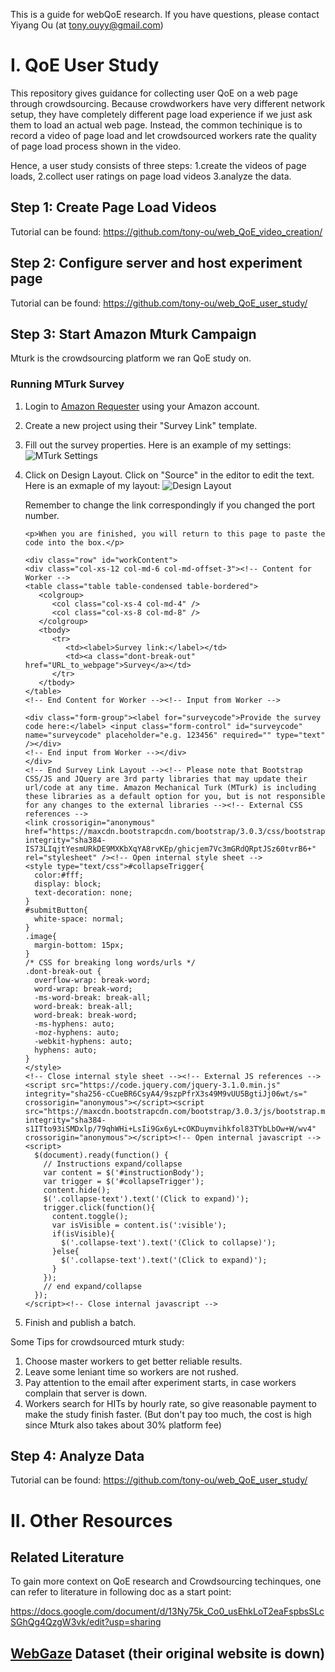 
This is a guide for webQoE research. If you have questions, please contact Yiyang Ou (at tony.ouyy@gmail.com)

# I. QoE User Study

This repository gives guidance for collecting user QoE on a web page through crowdsourcing. Because crowdworkers have very different network setup, they have completely different page load experience if we just ask them to load an actual web page. Instead, the common techinique is to record a video of page load and let crowdsourced workers rate the quality of page load process shown in the video. 

Hence, a user study consists of three steps: 1.create the videos of page loads, 2.collect user ratings on page load videos 3.analyze the data. 


## Step 1: Create Page Load Videos
Tutorial can be found: https://github.com/tony-ou/web_QoE_video_creation/

## Step 2: Configure server and host experiment page
Tutorial can be found:  https://github.com/tony-ou/web_QoE_user_study/

## Step 3: Start Amazon Mturk Campaign

Mturk is the crowdsourcing platform we ran QoE study on.

### Running MTurk Survey

1. Login to [Amazon Requester](https://requester.mturk.com/begin_signin) using your Amazon account.

2. Create a new project using their "Survey Link" template.

3. Fill out the survey properties. Here is an example of my settings:
   ![MTurk Settings](https://github.com/sheric98/QoEProject/blob/master/static/MTurk_Settings.png)

4. Click on Design Layout. Click on "Source" in the editor to edit the text.
   Here is an exmaple of my layout:
   ![Design Layout](https://github.com/sheric98/QoEProject/blob/master/static/Design_Layout.png)

   Remember to change the link correspondingly if you changed the port number.
   ```shell
   <p>When you are finished, you will return to this page to paste the code into the box.</p>

   <div class="row" id="workContent">
   <div class="col-xs-12 col-md-6 col-md-offset-3"><!-- Content for Worker -->
   <table class="table table-condensed table-bordered">
      <colgroup>
         <col class="col-xs-4 col-md-4" />
         <col class="col-xs-8 col-md-8" />
      </colgroup>
      <tbody>
         <tr>
            <td><label>Survey link:</label></td>
            <td><a class="dont-break-out" href="URL_to_webpage">Survey</a></td>
         </tr>
      </tbody>
   </table>
   <!-- End Content for Worker --><!-- Input from Worker -->

   <div class="form-group"><label for="surveycode">Provide the survey code here:</label> <input class="form-control" id="surveycode" name="surveycode" placeholder="e.g. 123456" required="" type="text" /></div>
   <!-- End input from Worker --></div>
   </div>
   <!-- End Survey Link Layout --><!-- Please note that Bootstrap CSS/JS and JQuery are 3rd party libraries that may update their url/code at any time. Amazon Mechanical Turk (MTurk) is including these libraries as a default option for you, but is not responsible for any changes to the external libraries --><!-- External CSS references -->
   <link crossorigin="anonymous" href="https://maxcdn.bootstrapcdn.com/bootstrap/3.0.3/css/bootstrap.min.css" integrity="sha384-IS73LIqjtYesmURkDE9MXKbXqYA8rvKEp/ghicjem7Vc3mGRdQRptJSz60tvrB6+" rel="stylesheet" /><!-- Open internal style sheet -->
   <style type="text/css">#collapseTrigger{
     color:#fff;
     display: block;
     text-decoration: none;
   }
   #submitButton{
     white-space: normal;
   }
   .image{
     margin-bottom: 15px; 
   }
   /* CSS for breaking long words/urls */
   .dont-break-out {
     overflow-wrap: break-word;
     word-wrap: break-word;
     -ms-word-break: break-all;
     word-break: break-all;
     word-break: break-word;
     -ms-hyphens: auto;
     -moz-hyphens: auto;
     -webkit-hyphens: auto;
     hyphens: auto;
   }
   </style>
   <!-- Close internal style sheet --><!-- External JS references --><script src="https://code.jquery.com/jquery-3.1.0.min.js"   integrity="sha256-cCueBR6CsyA4/9szpPfrX3s49M9vUU5BgtiJj06wt/s="   crossorigin="anonymous"></script><script src="https://maxcdn.bootstrapcdn.com/bootstrap/3.0.3/js/bootstrap.min.js" integrity="sha384-s1ITto93iSMDxlp/79qhWHi+LsIi9Gx6yL+cOKDuymvihkfol83TYbLbOw+W/wv4" crossorigin="anonymous"></script><!-- Open internal javascript --><script>
     $(document).ready(function() {
       // Instructions expand/collapse
       var content = $('#instructionBody');
       var trigger = $('#collapseTrigger');
       content.hide();
       $('.collapse-text').text('(Click to expand)');
       trigger.click(function(){
         content.toggle();
         var isVisible = content.is(':visible');
         if(isVisible){
           $('.collapse-text').text('(Click to collapse)');
         }else{
           $('.collapse-text').text('(Click to expand)');
         }
       });
       // end expand/collapse
     });
   </script><!-- Close internal javascript -->
   ```
5. Finish and publish a batch.

Some Tips for crowdsourced mturk study: 
1. Choose master workers to get better reliable results.
2. Leave some leniant time so workers are not rushed.
3. Pay attention to the email after experiment starts, in case workers complain that server is down.
4. Workers search for HITs by hourly rate, so give reasonable payment to make the study finish faster. (But don't pay too much, the cost is high since Mturk also takes about 30% platform fee)

## Step 4: Analyze Data
Tutorial can be found:  https://github.com/tony-ou/web_QoE_user_study/

# II. Other Resources

## Related Literature
To gain more context on QoE research and Crowdsourcing techinques, one can refer to literature in following doc as a start point: 

https://docs.google.com/document/d/13Ny75k_Co0_usEhkLoT2eaFspbsSLcSGhQg4QzgW3vk/edit?usp=sharing


## [WebGaze](https://www.usenix.org/conference/nsdi17/technical-sessions/presentation/kelton) Dataset (their original website is down)
